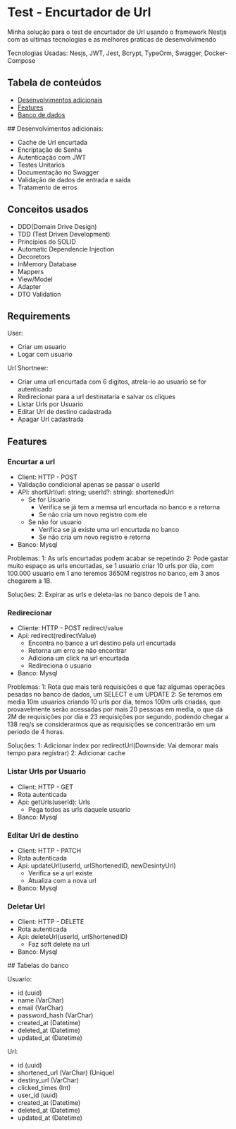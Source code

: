 # Test - Encurtador de Url

Minha solução para o test de encurtador de Url usando o framework Nestjs com as ultimas tecnologias e as melhores praticas de desenvolvimendo

Tecnologias Usadas: Nesjs, JWT, Jest, Bcrypt, TypeOrm, Swagger, Docker-Compose

## Tabela de conteúdos

- [Desenvolvimentos adicionais](#desenvolvimento)
- [Features](#features)
- [Banco de dados](#banco_de_dados)

<a name="desenvolvimento"/>
## Desenvolvimentos adicionais:

- Cache de Url encurtada
- Encriptação de Senha
- Autenticação com JWT
- Testes Unitarios
- Documentação no Swagger
- Validação de dados de entrada e saída
- Tratamento de erros

## Conceitos usados

- DDD(Domain Drive Design)
- TDD (Test Driven Development)
- Principios do SOLID
- Automatic Dependencie Injection
- Decoretors
- InMemory Database
- Mappers
- View/Model
- Adapter
- DTO Validation

## Requirements

User:

- Criar um usuario
- Logar com usuario

Url Shortneer:

- Criar uma url encurtada com 6 digitos, atrela-lo ao usuario se for autenticado
- Redirecionar para a url destinataria e salvar os cliques
- Listar Urls por Usuario
- Editar Url de destino cadastrada
- Apagar Url cadastrada

## Features

### Encurtar a url

- Client: HTTP - POST
- Validação condicional apenas se passar o userId
- API: shortUrl(url: string; userId?: string): shortenedUrl
  - Se for Usuario
    - Verifica se já tem a memsa url encurtada no banco e a retorna
    - Se não cria um novo registro com ele
  - Se não for usuario
    - Verifica se já existe uma url encurtada no banco
    - Se não cria um novo registro e retorna
- Banco: Mysql

Problemas:
1: As urls encurtadas podem acabar se repetindo
2: Pode gastar muito espaço as urls encurtadas, se 1 usuario criar 10 urls por dia, com 100.000 usuario em 1 ano teremos 3650M registros no banco, em 3 anos chegarem a 1B.

Soluções:
2: Expirar as urls e deleta-las no banco depois de 1 ano.

### Redirecionar

- Cliente: HTTP - POST redirect/value
- Api: redirect(redirectValue)
  - Encontra no banco a url destino pela url encurtada
  - Retorna um erro se não encontrar
  - Adiciona um click na url encurtada
  - Redireciona o usuario
- Banco: Mysql

Problemas:
1: Rota que mais terá requisições e que faz algumas operações pesadas no banco de dados, um SELECT e um UPDATE
2: Se teremos em media 10m usuarios criando 10 urls por dia, temos 100m urls criadas, que provavelmente serão acessadas por mais 20 pessoas em media, o que dá 2M de requisições por dia e 23 requisições por segundo, podendo chegar a 138 req/s se considerarmos que as requisições se concentrarão em um periodo de 4 horas.

Soluções:
1: Adicionar index por redirectUrl(Downside: Vai demorar mais tempo para registrar)
2: Adicionar cache

### Listar Urls por Usuario

- Client: HTTP - GET
- Rota autenticada
- Api: getUrls(userId): Urls
  - Pega todos as urls daquele usuario
- Banco: Mysql

### Editar Url de destino

- Client: HTTP - PATCH
- Rota autenticada
- Api: updateUrl(userId, urlShortenedID, newDesintyUrl)
  - Verifica se a url existe
  - Atualiza com a nova url
- Banco: Mysql

### Deletar Url

- Client: HTTP - DELETE
- Rota autenticada
- Api: deleteUrl(userId, urlShortenedID)
  - Faz soft delete na url
- Banco: Mysql

<a name="banco_de_dados"/>
## Tabelas do banco

Usuario:

- id (uuid)
- name (VarChar)
- email (VarChar)
- password_hash (VarChar)
- created_at (Datetime)
- deleted_at (Datetime)
- updated_at (Datetime)

Url:

- id (uuid)
- shortened_url (VarChar) (Unique)
- destiny_url (VarChar)
- clicked_times (Int)
- user_id (uuid)
- created_at (Datetime)
- deleted_at (Datetime)
- updated_at (Datetime)
